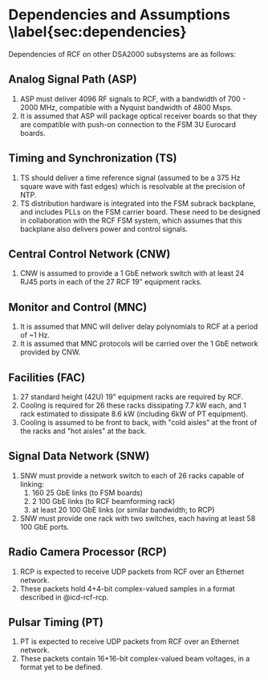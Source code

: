 
# Dependencies and Assumptions \label{sec:dependencies}

Dependencies of RCF on other DSA2000 subsystems are as follows:

## Analog Signal Path (ASP)

1. ASP must deliver 4096 RF signals to RCF, with a bandwidth of 700 - 2000 MHz, compatible with a Nyquist bandwidth of 4800 Msps.
2. It is assumed that ASP will package optical receiver boards so that they are compatible with push-on connection to the FSM 3U Eurocard boards.

## Timing and Synchronization (TS)

1. TS should deliver a time reference signal (assumed to be a 375 Hz square wave with fast edges) which is resolvable at the precision of NTP.
2. TS distribution hardware is integrated into the FSM subrack backplane, and includes PLLs on the FSM carrier board. These need to be designed in collaboration with the RCF FSM system, which assumes that this backplane also delivers power and control signals.

## Central Control Network (CNW)

1. CNW is assumed to provide a 1 GbE network switch with at least 24 RJ45 ports in each of the 27 RCF 19" equipment racks.

## Monitor and Control (MNC)

1. It is assumed that MNC will deliver delay polynomials to RCF at a period of ~1 Hz.
2. It is assumed that MNC protocols will be carried over the 1 GbE network provided by CNW.

## Facilities (FAC)

1. 27 standard height (42U) 19" equipment racks are required by RCF.
2. Cooling is required for 26 these racks dissipating 7.7 kW each, and 1 rack estimated to dissipate 8.6 kW (including 6kW of PT equipment).
3. Cooling is assumed to be front to back, with "cold aisles" at the front of the racks and "hot aisles" at the back.

## Signal Data Network (SNW)

1. SNW must provide a network switch to each of 26 racks capable of linking:
    1. 160 25 GbE links (to FSM boards)
    2. 2 100 GbE links (to RCF beamforming rack)
    2. at least 20 100 GbE links (or similar bandwidth; to RCP)
2. SNW must provide one rack with two switches, each having at least 58 100 GbE ports.

## Radio Camera Processor (RCP)

1. RCP is expected to receive UDP packets from RCF over an Ethernet network.
2. These packets hold 4+4-bit complex-valued samples in a format described in @icd-rcf-rcp.

## Pulsar Timing (PT)

1. PT is expected to receive UDP packets from RCF over an Ethernet network.
2. These packets contain 16+16-bit complex-valued beam voltages, in a format yet to be defined.

